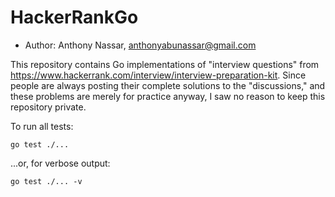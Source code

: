 # HackerRankGo

* Author: Anthony Nassar, anthonyabunassar@gmail.com

This repository contains Go implementations of "interview questions" from https://www.hackerrank.com/interview/interview-preparation-kit. Since people are always posting their complete solutions to the "discussions," and these problems
are merely for practice anyway, I saw no reason to keep this repository private.

To run all tests:

    go test ./...

...or, for verbose output:

    go test ./... -v